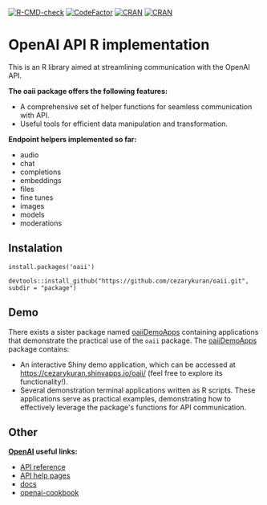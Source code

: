 <!-- badges: start -->
[![R-CMD-check](https://github.com/cezarykuran/oaii/actions/workflows/R-CMD-check.yaml/badge.svg)](https://github.com/cezarykuran/oaii/actions/workflows/R-CMD-check.yaml)
[![CodeFactor](https://www.codefactor.io/repository/github/cezarykuran/oaii/badge)](https://www.codefactor.io/repository/github/cezarykuran/oaii)
[![CRAN](https://www.r-pkg.org/badges/version/oaii)](https://cran.r-project.org/package=oaii)
[![CRAN](http://cranlogs.r-pkg.org/badges/last-month/oaii)](https://cran.r-project.org/package=oaii)
<!-- badges: end -->

# OpenAI API R implementation

This is an R library aimed at streamlining communication with the OpenAI API.

**The oaii package offers the following features:**

- A comprehensive set of helper functions for seamless communication with API.
- Useful tools for efficient data manipulation and transformation.

**Endpoint helpers implemented so far:**

- audio
- chat
- completions
- embeddings
- files
- fine tunes
- images
- models
- moderations

## Instalation

`install.packages('oaii')`

`devtools::install_github("https://github.com/cezarykuran/oaii.git", subdir = "package")`

## Demo

There exists a sister package named [oaiiDemoApps](https://github.com/cezarykuran/oaiiDemoApps) containing applications that demonstrate the practical use of the `oaii` package.
The [oaiiDemoApps](https://github.com/cezarykuran/oaiiDemoApps) package contains:

- An interactive Shiny demo application, which can be accessed at https://cezarykuran.shinyapps.io/oaii/ (feel free to explore its functionality!).
- Several demonstration terminal applications written as R scripts. These applications serve as practical examples, demonstrating how to effectively leverage the package's functions for API communication.

## Other

**[OpenAI](https://openai.com/) useful links:**

- [API reference](https://platform.openai.com/docs/api-reference/)
- [API help pages](https://help.openai.com/en/collections/3675931-openai-api)
- [docs](https://platform.openai.com/docs/introduction)
- [openai-cookbook](https://github.com/openai/openai-cookbook/)
